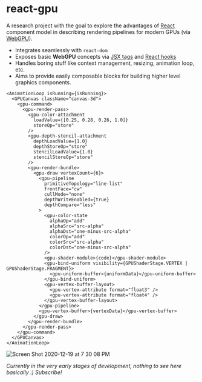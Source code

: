 # react-gpu

A research project with the goal to explore the advantages of [React](https://reactjs.org/) component
model in describing rendering pipelines for modern GPUs (via [WebGPU](https://gpuweb.github.io/gpuweb/)).

- Integrates seamlessly with `react-dom`
- Exposes basic **WebGPU** concepts via [JSX tags](https://reactjs.org/docs/introducing-jsx.html) and [React hooks](https://reactjs.org/docs/hooks-intro.html)
- Handles boring stuff like context management, resizing, animation loop, etc.
- Aims to provide easily composable blocks for building higher level graphics components.

```tsx
<AnimationLoop isRunning={isRunning}>
  <GPUCanvas className="canvas-3d">
    <gpu-command>
      <gpu-render-pass>
        <gpu-color-attachment
          loadValue={[0.25, 0.28, 0.26, 1.0]}
          storeOp="store"
        />
        <gpu-depth-stencil-attachment
          depthLoadValue={1.0}
          depthStoreOp="store"
          stencilLoadValue={1.0}
          stencilStoreOp="store"
        />
        <gpu-render-bundle>
          <gpu-draw vertexCount={6}>
            <gpu-pipeline
              primitiveTopology="line-list"
              frontFace="cw"
              cullMode="none"
              depthWriteEnabled={true}
              depthCompare="less"
            >
              <gpu-color-state
                alphaOp="add"
                alphaSrc="src-alpha"
                alphaDst="one-minus-src-alpha"
                colorOp="add"
                colorSrc="src-alpha"
                colorDst="one-minus-src-alpha"
              />
              <gpu-shader-module>{code}</gpu-shader-module>
              <gpu-bind-uniform visibility={GPUShaderStage.VERTEX | GPUShaderStage.FRAGMENT}>
                <gpu-uniform-buffer>{uniformData}</gpu-uniform-buffer>
              </gpu-bind-uniform>
              <gpu-vertex-buffer-layout>
                <gpu-vertex-attribute format="float3" />
                <gpu-vertex-attribute format="float4" />
              </gpu-vertex-buffer-layout>
            </gpu-pipeline>
            <gpu-vertex-buffer>{vertexData}</gpu-vertex-buffer>
          </gpu-draw>
        </gpu-render-bundle>
      </gpu-render-pass>
    </gpu-command>
  </GPUCanvas>
</AnimationLoop>
```

![Screen Shot 2020-12-19 at 7 30 08 PM](https://user-images.githubusercontent.com/1707/102694248-d12a3600-4230-11eb-9223-89e9dcc1e596.jpg)

_Currently in the very early stages of development, nothing to see here basically :) Subscribe!_
